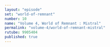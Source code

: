 ```yaml
---
layout: "episode"
set: "world-of-remnant"
number: 10
name: "Volume 4, World of Remnant : Mistral"
permalink: "volume-4/world-of-remnant-mistral"
rutube: 9905404
published: true
---
```

